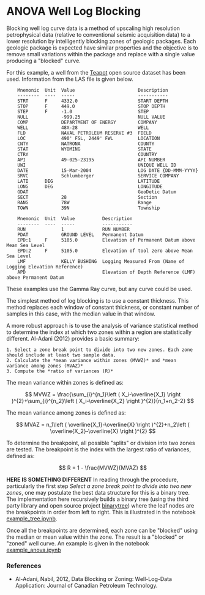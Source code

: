 # ANOVA Well Log Blocking

Blocking well log curve data is a method of upscaling high resolution petrophysical data (relative to conventional seismic acquisition data) to a lower resolution by intelligently blocking zones of geologic packages. Each geologic package is expected have similar properties and the objective is to remove small variations within the package and replace with a single value producing a "blocked" curve.

For this example, a well from the [Teapot](https://wiki.seg.org/wiki/Teapot_dome_3D_survey) open source dataset has been used. Information from the LAS file is given below.

```
    Mnemonic  Unit  Value                       Description             
    --------  ----  -----                       -----------             
    STRT      F     4332.0                      START DEPTH             
    STOP      F     449.0                       STOP DEPTH              
    STEP      F     -1.0                        STEP                    
    NULL            -999.25                     NULL VALUE              
    COMP            DEPARTMENT OF ENERGY        COMPANY                 
    WELL            48X-28                      WELL                    
    FLD             NAVAL PETROLEUM RESERVE #3  FIELD                   
    LOC             490' FSL, 2449' FWL         LOCATION                
    CNTY            NATRONA                     COUNTY                  
    STAT            WYOMING                     STATE                   
    CTRY                                        COUNTRY                 
    API             49-025-23195                API NUMBER              
    UWI                                         UNIQUE WELL ID          
    DATE            15-Mar-2004                 LOG DATE {DD-MMM-YYYY}  
    SRVC            Schlumberger                SERVICE COMPANY        
    LATI      DEG                               LATITUDE                
    LONG      DEG                               LONGITUDE               
    GDAT                                        GeoDetic Datum          
    SECT            28                          Section                 
    RANG            78W                         Range                   
    TOWN            39N                         Township                

    Mnemonic  Unit  Value          Description                                                  
    --------  ----  -----          -----------                                                  
    RUN             1              RUN NUMBER                                                   
    PDAT            GROUND LEVEL   Permanent Datum                                              
    EPD:1     F     5105.0         Elevation of Permanent Datum above Mean Sea Level            
    EPD:2     F     5105.0         Elevation of tool zero above Mean Sea Level                  
    LMF             KELLY BUSHING  Logging Measured From (Name of Logging Elevation Reference)  
    APD                            Elevation of Depth Reference (LMF) above Permanent Datum     
```

These examples use the Gamma Ray curve, but any curve could be used.

The simplest method of log blocking is to use a constant thickness. This method replaces each window of constant thickness, or constant number of samples in this case, with the median value in that window.

A more robust approach is to use the analysis of variance statistical method to determine the index at which two zones within a region are statistically different. Al-Adani (2012) provides a basic summary: 

    1. Select a zone break point to divide into two new zones. Each zone should include at least two sample data.
    2. Calculate the *mean variance within zones (MVWZ)* and *mean variance among zones (MVAZ)*
    3. Compute the *ratio of variances (R)*

The mean variance within zones is defined as:

$$ MVWZ = \frac{\sum_{i}^{n_1}\left ( X_i-\overline{X_1} \right )^{2}+\sum_{i}^{n_2}\left ( X_i-\overline{X_2} \right )^{2}}{n_1+n_2-2} $$

The mean variance among zones is defined as:

$$ MVAZ = n_1\left ( \overline{X_1}-\overline{X} \right )^{2}+n_2\left ( \overline{X_2}-\overline{X} \right )^{2} $$

To determine the breakpoint, all possible "splits" or division into two zones are tested. The breakpoint is the index with the largest ratio of variances, defined as:

$$ R = 1 - \frac{MVWZ}{MVAZ} $$

**HERE IS SOMETHING DIFFERENT**
In reading through the procedure, particularly the first step *Select a zone break point to divide into two new zones*, one may postulate the best data structure for this is a binary tree. The implementation here recursively builds a binary tree (using the third party library and open source project [binarytree](https://binarytree.readthedocs.io/en/main/index.html)) where the leaf nodes are the breakpoints in order from left to right. This is illustrated in the notebook [example_tree.ipynb](./example_tree.ipynb).

Once all the breakpoints are determined, each zone can be "blocked" using the median or mean value within the zone. The result is a "blocked" or "zoned" well curve. An example is given in the notebook [example_anova.ipynb](./example_anova.ipynb)

### References
- Al-Adani, Nabil, 2012, Data Blocking or Zoning: Well-Log-Data Application: Journal of Canadian Petroleum Technology.
